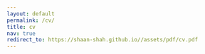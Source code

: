 ```yaml
---
layout: default
permalink: /cv/
title: cv
nav: true
redirect_to: https://shaan-shah.github.io//assets/pdf/cv.pdf
---
```

